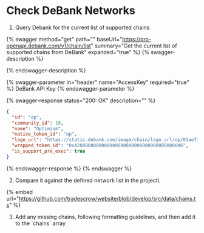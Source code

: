 # Check DeBank Networks

1. Query Debank for the current list of supported chains

{% swagger method="get" path="" baseUrl="https://pro-openapi.debank.com/v1/chain/list" summary="Get the current list of supported chains from DeBank" expanded="true" %}
{% swagger-description %}

{% endswagger-description %}

{% swagger-parameter in="header" name="AccessKey" required="true" %}
DeBank API Key
{% endswagger-parameter %}

{% swagger-response status="200: OK" description="" %}
```json
{
  "id": "op",
  "community_id": 10,
  "name": "Optimism",
  "native_token_id": "op",
  "logo_url": "https://static.debank.com/image/chain/logo_url/op/01ae734fe781c9c2ae6a4cc7e9244056.png",
  "wrapped_token_id": "0x4200000000000000000000000000000000000006",
  "is_support_pre_exec": true
}
```
{% endswagger-response %}
{% endswagger %}

2. Compare it against the defined network list in the project\


{% embed url="https://github.com/tradescrow/website/blob/develop/src/data/chains.ts" %}

3. Add any missing chains, following formatting guidelines, and then add it to the \`chains\` array
